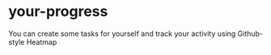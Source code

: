 # your-progress
You can create some tasks for yourself and track your activity using Github-style Heatmap
